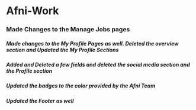 # Afni-Work
<h3>Made Changes to the Manage Jobs pages</h3>
<h5>Made changes to the My Profile Pages as well. Deleted the overview section and Updated the My Profile Sections</h5>
<h5>Added and Deleted a few fields and deleted the social media section and the Profile section</h5>
<h5>Updated the badges to the color provided by the Afni Team</h5>
<h5>Updated the Footer as well</h5>

